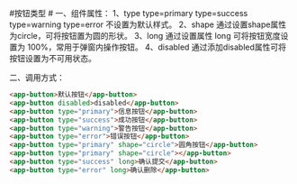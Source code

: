 #按钮类型 #
一、组件属性：
1、type
type=primary
type=success
type=warning
type=error
不设置为默认样式。
2、shape
通过设置shape属性为circle，可将按钮置为圆的形状。
3、long
通过设置属性 long 可将按钮宽度设置为 100%，常用于弹窗内操作按钮。
4、disabled
通过添加disabled属性可将按钮设置为不可用状态。

二、调用方式：

```html
<app-button>默认按钮</app-button>
<app-button disabled>disabled</app-button>
<app-button type="primary">信息按钮</app-button>
<app-button type="success">成功按钮</app-button>
<app-button type="warning">警告按钮</app-button>
<app-button type="error">错误按钮</app-button>
<app-button type="primary" shape="circle">圆角按钮</app-button>
<app-button type="primary" shape="circle"></app-button>
<app-button type="success" long>确认提交</app-button>
<app-button type="error" long>确认删除</app-button>
```